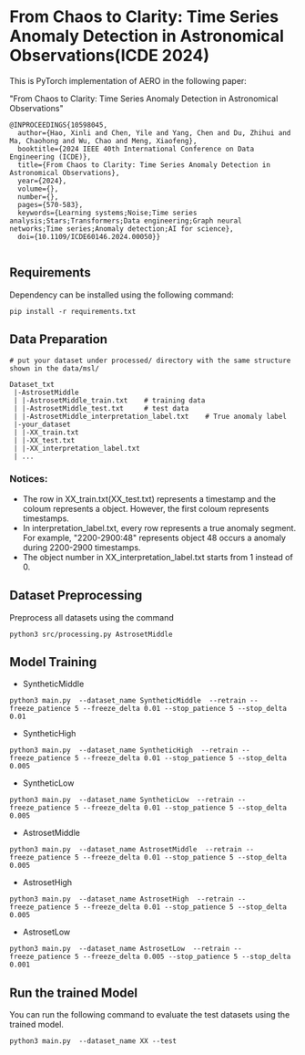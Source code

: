 # From Chaos to Clarity: Time Series Anomaly Detection in Astronomical Observations(ICDE 2024)

This is PyTorch implementation of AERO in the following paper: 

"From Chaos to Clarity: Time Series Anomaly Detection in Astronomical Observations"
```
@INPROCEEDINGS{10598045,
  author={Hao, Xinli and Chen, Yile and Yang, Chen and Du, Zhihui and Ma, Chaohong and Wu, Chao and Meng, Xiaofeng},
  booktitle={2024 IEEE 40th International Conference on Data Engineering (ICDE)}, 
  title={From Chaos to Clarity: Time Series Anomaly Detection in Astronomical Observations}, 
  year={2024},
  volume={},
  number={},
  pages={570-583},
  keywords={Learning systems;Noise;Time series analysis;Stars;Transformers;Data engineering;Graph neural networks;Time series;Anomaly detection;AI for science},
  doi={10.1109/ICDE60146.2024.00050}}


```
## Requirements

Dependency can be installed using the following command:

```
pip install -r requirements.txt
```
## Data Preparation
```
# put your dataset under processed/ directory with the same structure shown in the data/msl/

Dataset_txt
 |-AstrosetMiddle
 | |-AstrosetMiddle_train.txt    # training data
 | |-AstrosetMiddle_test.txt     # test data
 | |-AstrosetMiddle_interpretation_label.txt    # True anomaly label
 |-your_dataset
 | |-XX_train.txt
 | |-XX_test.txt
 | |-XX_interpretation_label.txt
 | ...

```
### Notices:
* The row in XX_train.txt(XX_test.txt) represents a timestamp and the coloum represents a object. However, the first coloum represents timestamps.
* In interpretation_label.txt, every row represents a true anomaly segment. For example, "2200-2900:48" represents object 48 occurs a anomaly during 2200-2900 timestamps.
* The object number in XX_interpretation_label.txt starts from 1 instead of 0. 

## Dataset Preprocessing
Preprocess all datasets using the command
```
python3 src/processing.py AstrosetMiddle
```

## Model Training
- SyntheticMiddle
```
python3 main.py  --dataset_name SyntheticMiddle  --retrain --freeze_patience 5 --freeze_delta 0.01 --stop_patience 5 --stop_delta 0.01
```

- SyntheticHigh
```
python3 main.py  --dataset_name SyntheticHigh  --retrain --freeze_patience 5 --freeze_delta 0.01 --stop_patience 5 --stop_delta 0.005
```

- SyntheticLow
```
python3 main.py  --dataset_name SyntheticLow  --retrain --freeze_patience 5 --freeze_delta 0.01 --stop_patience 5 --stop_delta 0.005
```

- AstrosetMiddle
```
python3 main.py  --dataset_name AstrosetMiddle  --retrain --freeze_patience 5 --freeze_delta 0.01 --stop_patience 5 --stop_delta 0.005
```

- AstrosetHigh
```
python3 main.py  --dataset_name AstrosetHigh  --retrain --freeze_patience 5 --freeze_delta 0.01 --stop_patience 5 --stop_delta 0.005
```

- AstrosetLow
```
python3 main.py  --dataset_name AstrosetLow  --retrain --freeze_patience 5 --freeze_delta 0.005 --stop_patience 5 --stop_delta 0.001
```


## Run the trained Model

You can run the following command to evaluate the test datasets using the trained model.

```
python3 main.py  --dataset_name XX --test
```








